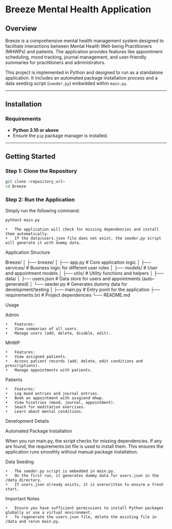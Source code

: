 # Breeze Mental Health Application

## Overview

Breeze is a comprehensive mental health management system designed to facilitate interactions between Mental Health Well-being Practitioners (MHWPs) and patients. The application provides features like appointment scheduling, mood tracking, journal management, and user-friendly summaries for practitioners and administrators.

This project is implemented in Python and designed to run as a standalone application. It includes an automated package installation process and a data seeding script (`seeder.py`) embedded within `main.py`.

---

## Installation

### Requirements

- **Python 3.10 or above**
- Ensure the `pip` package manager is installed.

---

## Getting Started

### Step 1: Clone the Repository

```bash
git clone <repository_url>
cd Breeze
```

### Step 2: Run the Application

Simply run the following command:

```bash
python3 main.py
```
	•	The application will check for missing dependencies and install them automatically.
	•	If the data/users.json file does not exist, the seeder.py script will generate it with dummy data.

Application Structure

Breeze/
│
├── breeze/
│   ├── app.py                # Core application logic
│   ├── services/             # Business logic for different user roles
│   ├── models/               # User and appointment models
│   ├── utils/                # Utility functions and helpers
│
├── data/
│   ├── users.json            # Data store for users and appointments (auto-generated)
│   └── seeder.py             # Generates dummy data for development/testing
│
├── main.py                   # Entry point for the application
├── requirements.txt          # Project dependencies
└── README.md

Usage

Admin

	•	Features:
	•	View summaries of all users.
	•	Manage users (add, delete, disable, edit).

MHWP

	•	Features:
	•	View assigned patients.
	•	Access patient records (add, delete, edit conditions and prescriptions).
    •	Manage appointments with patients.

Patients

	•	Features:
	•	Log mood entries and journal entries.
    •	Book an appointment with assgiend mhwp.
    •	View hisotries (mood, journal, appointment).
    •	Seach for meditation exercises.
    •	Learn about mental conditions.


Development Details

Automated Package Installation

When you run main.py, the script checks for missing dependencies. If any are found, the requirements.txt file is used to install them. This ensures the application runs smoothly without manual package installation.

Data Seeding

	•	The seeder.py script is embedded in main.py.
	•	On the first run, it generates dummy data for users.json in the /data directory.
	•	If users.json already exists, it is overwritten to ensure a fresh start.

Important Notes

	•	Ensure you have sufficient permissions to install Python packages globally or use a virtual environment.
	•	To regenerate the users.json file, delete the existing file in /data and rerun main.py.

